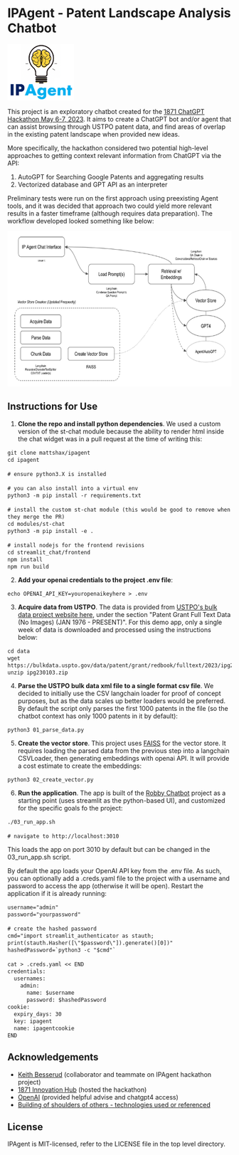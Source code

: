 # IPAgent - Patent Landscape Analysis Chatbot

<img src="./logo.png" alt="isolated" width="150"/>

This project is an exploratory chatbot created for the [1871 ChatGPT Hackathon May 6-7, 2023](https://1871.com/event/ai-hackathon/). It aims to create a ChatGPT bot and/or agent that can assist browsing through USTPO patent data, and find areas of overlap in the existing patent landscape when provided new ideas.

More specifically, the hackathon considered two potential high-level approaches to getting context relevant information from ChatGPT via the API:

1. AutoGPT for Searching Google Patents and aggregating results
2. Vectorized database and GPT API as an interpreter

Preliminary tests were run on the first approach using preexisting Agent tools, and it was decided that approach two could yield more relevant results in a faster timeframe (although requires data preparation). The workflow developed looked something like below:

<img src="./workflow.png" alt="isolated" height="350"/>

## Instructions for Use

1. **Clone the repo and install python dependencies**. We used a custom version of the st-chat module because the ability to render html inside the chat widget was in a pull request at the time of writing this:

```
git clone mattshax/ipagent
cd ipagent

# ensure python3.X is installed

# you can also install into a virtual env
python3 -m pip install -r requirements.txt

# install the custom st-chat module (this would be good to remove when they merge the PR)
cd modules/st-chat
python3 -m pip install -e .

# install nodejs for the frontend revisions
cd streamlit_chat/frontend
npm install
npm run build
```

2. **Add your openai credentials to the project .env file**:

```
echo OPENAI_API_KEY=youropenaikeyhere > .env
```

3. **Acquire data from USTPO**. The data is provided from [USTPO's bulk data project website here](https://bulkdata.uspto.gov/), under the section "Patent Grant Full Text Data (No Images) (JAN 1976 - PRESENT)". For this demo app, only a single week of data is downloaded and processed using the instructions below:

```
cd data
wget https://bulkdata.uspto.gov/data/patent/grant/redbook/fulltext/2023/ipg230103.zip
unzip ipg230103.zip
```

4. **Parse the USTPO bulk data xml file to a single format csv file**. We decided to initially use the CSV langchain loader for proof of concept purposes, but as the data scales up better loaders would be preferred. By default the script only parses the first 1000 patents in the file (so the chatbot context has only 1000 patents in it by default):

```
python3 01_parse_data.py
```

5. **Create the vector store**. This project uses [FAISS](https://github.com/facebookresearch/faiss) for the vector store. It requires loading the parsed data from the previous step into a langchain CSVLoader, then generating embeddings with openai API. It will provide a cost estimate to create the embeddings:

```
python3 02_create_vector.py
```

6. **Run the application**. The app is built of the [Robby Chatbot](https://github.com/yvann-hub/Robby-chatbot) project as a starting point (uses streamlit as the python-based UI), and customized for the specific goals fo the project:

```
./03_run_app.sh

# navigate to http://localhost:3010
```

This loads the app on port 3010 by default but can be changed in the 03_run_app.sh script.

By default the app loads your OpenAI API key from the .env file. As such, you can optionally add a .creds.yaml file to the project with a username and password to access the app (otherwise it will be open). Restart the application if it is already running:

```
username="admin"
password="yourpassword"

# create the hashed password
cmd="import streamlit_authenticator as stauth; print(stauth.Hasher([\"$password\"]).generate()[0])"
hashedPassword=`python3 -c "$cmd"`

cat > .creds.yaml << END
credentials:
  usernames:
    admin:
      name: $username
      password: $hashedPassword
cookie:
  expiry_days: 30
  key: ipagent
  name: ipagentcookie
END
```

## Acknowledgements

- [Keith Besserud](https://www.linkedin.com/in/keith-besserud-aia-8819006/) (collaborator and teammate on IPAgent hackathon project)
- [1871 Innovation Hub](https://1871.com/) (hosted the hackathon)
- [OpenAI](https://openai.com/) (provided helpful advise and chatgpt4 access)
- [Building of shoulders of others - technologies used or referenced](./SOURCES.md)

## License

IPAgent is MIT-licensed, refer to the LICENSE file in the top level directory.
